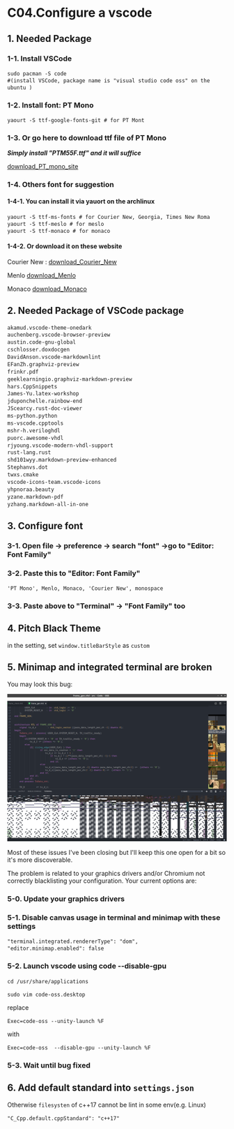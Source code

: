 # C04.Configure a vscode

## 1. Needed Package

### 1-1. Install VSCode

```text
sudo pacman -S code
#(install VSCode, package name is "visual studio code oss" on the ubuntu )
```

### 1-2. Install font: PT Mono

```text
yaourt -S ttf-google-fonts-git # for PT Mont
```

### 1-3. Or go here to download ttf file of PT Mono

_**Simply install "PTM55F.ttf" and it will suffice**_

[download_PT_mono_site](https://www.wfonts.com/font/pt-mono)

### 1-4. Others font for suggestion

#### 1-4-1. You can install it via yauort on the archlinux

```text
yaourt -S ttf-ms-fonts # for Courier New, Georgia, Times New Roma
yaourt -S ttf-meslo # for meslo
yaourt -S ttf-monaco # for monaco
```

#### 1-4-2. Or download it on these website

Courier New :
[download_Courier_New](https://fontzone.net/font-download/courier-new)

Menlo
[download_Menlo](https://www.cufonfonts.com/font/menlo)

Monaco
[download_Monaco](https://www.fontpalace.com/font-download/Monaco)

## 2.  Needed Package of VSCode package

```bash
akamud.vscode-theme-onedark
auchenberg.vscode-browser-preview
austin.code-gnu-global
cschlosser.doxdocgen
DavidAnson.vscode-markdownlint
EFanZh.graphviz-preview
frinkr.pdf
geeklearningio.graphviz-markdown-preview
hars.CppSnippets
James-Yu.latex-workshop
jduponchelle.rainbow-end
JScearcy.rust-doc-viewer
ms-python.python
ms-vscode.cpptools
mshr-h.veriloghdl
puorc.awesome-vhdl
rjyoung.vscode-modern-vhdl-support
rust-lang.rust
shd101wyy.markdown-preview-enhanced
Stephanvs.dot
twxs.cmake
vscode-icons-team.vscode-icons
yhpnoraa.beauty
yzane.markdown-pdf
yzhang.markdown-all-in-one
```

## 3. Configure font

### 3-1. Open file -&gt; preference -&gt; search "font" -&gt;go to "Editor: Font Family"

### 3-2. Paste this to "Editor: Font Family"

```text
'PT Mono', Menlo, Monaco, 'Courier New', monospace
```

### 3-3.  Paste above to "Terminal" -&gt; "Font Family" too

## 4. Pitch Black Theme

in the setting, set `window.titleBarStyle` as `custom`

## 5. Minimap and integrated terminal are broken

You may look this bug:

![mini_map_bug_pic](image/bug_code_linux.png)

Most of these issues I've been closing but I'll keep this one open for a bit so it's more discoverable.

The problem is related to your graphics drivers and/or Chromium not correctly blacklisting your configuration. Your current options are:

### 5-0. Update your graphics drivers

### 5-1. Disable canvas usage in terminal and minimap with these settings

```text
"terminal.integrated.rendererType": "dom",
"editor.minimap.enabled": false
```

### 5-2. Launch vscode using code --disable-gpu

```text
cd /usr/share/applications
```

```text
sudo vim code-oss.desktop
```

replace

```text
Exec=code-oss --unity-launch %F
```

with

```text
Exec=code-oss  --disable-gpu --unity-launch %F
```

### 5-3. Wait until bug fixed

## 6. Add default standard into `settings.json`

Otherwise `filesysten` of c++17 cannot be lint in some env(e.g. Linux)

```
"C_Cpp.default.cppStandard": "c++17"
```

